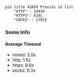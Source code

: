 
```mermaid
pie title 43689 Proxies in list
    "HTTP" : 24434
    "HTTPS": 6301
    "SOCKS" : 17925
```

### Some Info
#### Average Timeout

- mixed: 3.0s
- http: 1.5s
- https: 8.6s
- socks: 6.3s